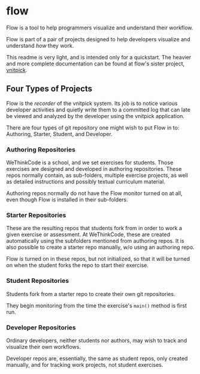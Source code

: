 # flow
Flow is a tool to help programmers visualize and understand their workflow.

Flow is part of a pair of projects designed to help developers visualize and understand 
_how_ they work.

This readme is very light, and is intended only for a quickstart. The heavier and more 
complete documentation can be found at flow's sister project, [vnitpick](https://github.com/wethinkcode/nitpick2/wiki).

## Four Types of Projects

Flow is the _recorder_ of the vnitpick system. Its job is to notice various developer activities 
and quietly write them to a committed log that can late be viewed and analyzed by the developer using 
the vnitpick application.

There are four types of git repository one might wish to put Flow in to: Authoring, Starter, Student, and Developer.


### Authoring Repositories

WeThinkCode is a school, and we set exercises for students. Those exercises are 
designed and developed in authoring repositories. These repos normally contain, as sub-folders, 
multiple exercise projects, as well as detailed instructions and possibly textual curriculum material.

Authoring repos normally do not have the Flow monitor turned on at all, even though Flow is installed 
in their sub-folders.

### Starter Repositories

These are the resulting repos that students fork from in order to work a given exercise or 
assessment. At WeThinkCode, these are created automatically using the subfolders mentioned from 
authoring repos. It is also possible to create a starter repo manually, w/o using an authoring repo.

Flow _is_ turned on in these repos, but not initialized, so that it will be turned on when the student forks the repo 
to start their exercise.

### Student Repositories

Students fork from a starter repo to create their own git repositories.

They begin monitoring from the time the exercise's `main()` method is first run.

### Developer Repositories

Ordinary developers, neither students nor authors, may wish to track and visualize their own workflows.

Developer repos are, essentially, the same as student repos, only created manually, and for tracking 
work projects, not student exercises.

